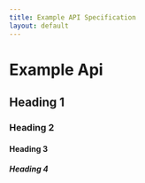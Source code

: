 ```yaml
---
title: Example API Specification
layout: default
---
```


# Example Api
## Heading 1
### Heading 2
#### Heading 3
##### Heading 4
